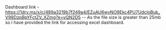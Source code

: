 Dashboard link - https://1drv.ms/x/c/489a3219b7f249a4/EZuAU6wvNO9Ekc4PU7UdcIoBuk_V99DzpBpYFctZV_XZmg?e=vQN2D5 
-- As the file size is greater than 25mb so i have provided the link for accessing excel dashboard.
